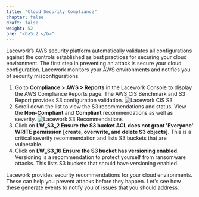 ```yaml
---
title: "Cloud Security Compliance"
chapter: false
draft: false
weight: 52
pre: "<b>5.2 </b>"
---
```


Lacework’s AWS security platform automatically validates all configurations against the controls established as best practices for securing your cloud environment. The first step in preventing an attack is secure your cloud configuration. Lacework monitors your AWS environments and notifies you of security misconfigurations.

1. Go to **Compliance > AWS > Reports** in the Lacework Console to display the AWS Compliance Reports page. The AWS CIS Benchmark and S3 Report provides S3 configuration validation.
![Lacework CIS S3](/images/lacework-cis-benchmark-s3.png)
2. Scroll down the list to view the S3 recommendations and status. View the **Non-Compliant** and **Compliant** recommendations as well as severity.
![Lacework S3 Recommendations](/images/lacework-s3-recommendations.png)
3. Click on **LW_S3_2 Ensure the S3 bucket ACL does not grant 'Everyone' WRITE permission [create, overwrite, and delete S3 objects]**. This is a critical severity recommendation and lists S3 buckets that are vulnerable.
4. Click on **LW_S3_16 Ensure the S3 bucket has versioning enabled**. Versioning is a recommendation to protect yourself from ransomware attacks. This lists S3 buckets that should have versioning enabled. 

Lacework provides security recommendations for your cloud environments. These can help you prevent attacks before they happen. Let's see how these generate events to notify you of issues that you should address.